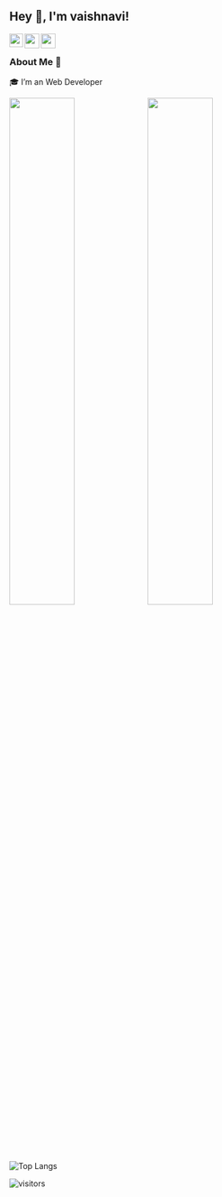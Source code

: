 ## Hey 👋, I'm vaishnavi!

<a href="https://www.linkedin.com/in/vaishnavi-patil-8a7086210/">
  <img align="left" width="24px" src="https://cdn-icons-png.flaticon.com/512/174/174857.png"  />
</a>
<a href="https://twitter.com/vaishnavi_2211">
  <img align="left" width="26px" src="https://logodownload.org/wp-content/uploads/2014/09/twitter-logo-6.png" />
</a>
<a href="https://vaishnavi2211.hashnode.dev">
  <img align="left" width="26px" src="https://cdn.hashnode.com/res/hashnode/image/upload/v1611902473383/CDyAuTy75.png?auto=compress" />
</a>

<br/>

### About Me 🚀
🎓 I’m an Web Developer
<p align="left">

  <img width="48%" src="https://github-readme-stats.vercel.app/api?username=Vaishnavi-Patil2211&show_icons=true&theme=tokyonight"/>
  <img width="48%" src="https://github-readme-streak-stats.herokuapp.com/?user=Vaishnavi-Patil2211&theme=tokyonight"/>
  
</p>

![Top Langs](https://github-readme-stats.vercel.app/api/top-langs/?username=Vaishnavi-Patil2211&show_icons=true&theme=tokyonight&layout=compact)

![visitors](https://visitor-badge.laobi.icu/badge?page_id=Vaishnavi-Patil2211.Vaishnavi-Patil2211)
<!-- theme tokyonight
 ![Shubham's github stats](https://github-readme-stats.vercel.app/api?username=shubh22121&show_icons=true&theme=tokyonight&hide_border=true)
<img width="37.3%" src="https://github-readme-stats.vercel.app/api/top-langs/?username=shubh22121&theme=tokyonight&count_private=true&line_height=52">-->
